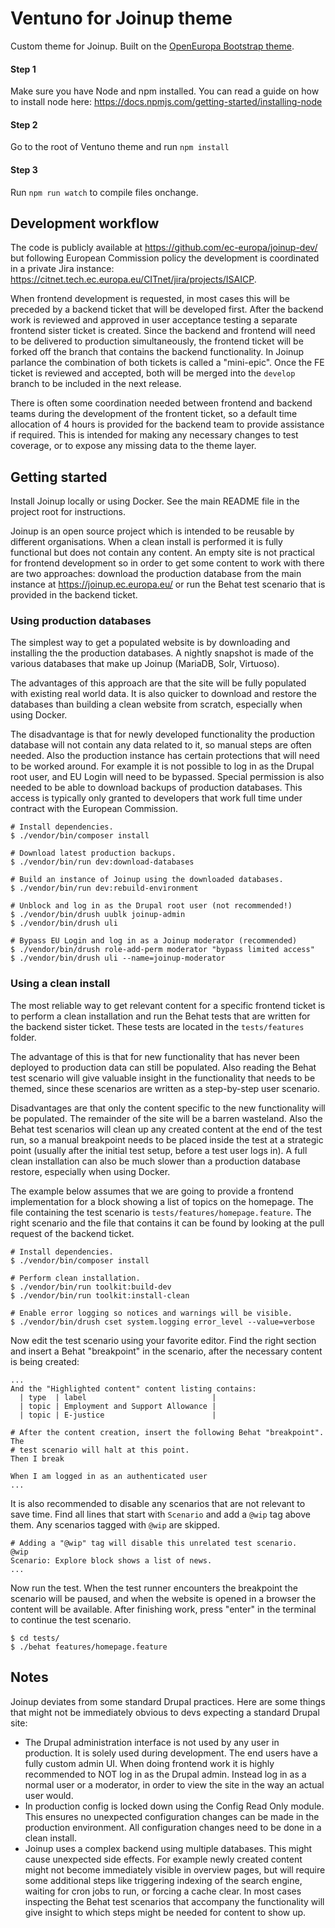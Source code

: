 # Ventuno for Joinup theme

Custom theme for Joinup. Built on the [OpenEuropa Bootstrap
theme](https://github.com/openeuropa/oe_bootstrap_theme).

#### Step 1
Make sure you have Node and npm installed.
You can read a guide on how to install node here:
https://docs.npmjs.com/getting-started/installing-node

#### Step 2
Go to the root of Ventuno theme and run `npm install`

#### Step 3
Run `npm run watch` to compile files onchange.

## Development workflow

The code is publicly available at https://github.com/ec-europa/joinup-dev/ but
following European Commission policy the development is coordinated in a private
Jira instance: https://citnet.tech.ec.europa.eu/CITnet/jira/projects/ISAICP.

When frontend development is requested, in most cases this will be preceded by a
backend ticket that will be developed first. After the backend work is reviewed
and approved in user acceptance testing a separate frontend sister ticket is
created. Since the backend and frontend will need to be delivered to production
simultaneously, the frontend ticket will be forked off the branch that contains
the backend functionality. In Joinup parlance the combination of both tickets is
called a "mini-epic". Once the FE ticket is reviewed and accepted, both will be
merged into the `develop` branch to be included in the next release.

There is often some coordination needed between frontend and backend teams
during the development of the frontent ticket, so a default time allocation of 4
hours is provided for the backend team to provide assistance if required. This
is intended for making any necessary changes to test coverage, or to expose any
missing data to the theme layer.


## Getting started

Install Joinup locally or using Docker. See the main README file in the project
root for instructions.

Joinup is an open source project which is intended to be reusable by different
organisations. When a clean install is performed it is fully functional but does
not contain any content. An empty site is not practical for frontend development
so in order to get some content to work with there are two approaches: download
the production database from the main instance at https://joinup.ec.europa.eu/
or run the Behat test scenario that is provided in the backend ticket.

### Using production databases

The simplest way to get a populated website is by downloading and installing the
the production databases. A nightly snapshot is made of the various databases
that make up Joinup (MariaDB, Solr, Virtuoso).

The advantages of this approach are that the site will be fully populated with
existing real world data. It is also quicker to download and restore the
databases than building a clean website from scratch, especially when using
Docker.

The disadvantage is that for newly developed functionality the production
database will not contain any data related to it, so manual steps are often
needed. Also the production instance has certain protections that will need to
be worked around. For example it is not possible to log in as the Drupal root
user, and EU Login will need to be bypassed. Special permission is also needed
to be able to download backups of production databases. This access is typically
only granted to developers that work full time under contract with the European
Commission.

```shell
# Install dependencies.
$ ./vendor/bin/composer install

# Download latest production backups.
$ ./vendor/bin/run dev:download-databases

# Build an instance of Joinup using the downloaded databases.
$ ./vendor/bin/run dev:rebuild-environment

# Unblock and log in as the Drupal root user (not recommended!)
$ ./vendor/bin/drush uublk joinup-admin
$ ./vendor/bin/drush uli

# Bypass EU Login and log in as a Joinup moderator (recommended)
$ ./vendor/bin/drush role-add-perm moderator "bypass limited access"
$ ./vendor/bin/drush uli --name=joinup-moderator
```

### Using a clean install

The most reliable way to get relevant content for a specific frontend ticket is
to perform a clean installation and run the Behat tests that are written for the
backend sister ticket. These tests are located in the `tests/features` folder.

The advantage of this is that for new functionality that has never been deployed
to production data can still be populated. Also reading the Behat test scenario
will give valuable insight in the functionality that needs to be themed, since
these scenarios are written as a step-by-step user scenario.

Disadvantages are that only the content specific to the new functionality will
be populated. The remainder of the site will be a barren wasteland. Also the
Behat test scenarios will clean up any created content at the end of the test
run, so a manual breakpoint needs to be placed inside the test at a strategic
point (usually after the initial test setup, before a test user logs in). A full
clean installation can also be much slower than a production database restore,
especially when using Docker.

The example below assumes that we are going to provide a frontend implementation
for a block showing a list of topics on the homepage. The file containing the
test scenario is `tests/features/homepage.feature`. The right scenario and the
file that contains it can be found by looking at the pull request of the backend
ticket.

```shell
# Install dependencies.
$ ./vendor/bin/composer install

# Perform clean installation.
$ ./vendor/bin/run toolkit:build-dev
$ ./vendor/bin/run toolkit:install-clean

# Enable error logging so notices and warnings will be visible.
$ ./vendor/bin/drush cset system.logging error_level --value=verbose
```

Now edit the test scenario using your favorite editor. Find the right section
and insert a Behat "breakpoint" in the scenario, after the necessary content is
being created:

```gherkin
...
And the "Highlighted content" content listing contains:
  | type  | label                            |
  | topic | Employment and Support Allowance |
  | topic | E-justice                        |

# After the content creation, insert the following Behat "breakpoint". The
# test scenario will halt at this point.
Then I break

When I am logged in as an authenticated user
...
```

It is also recommended to disable any scenarios that are not relevant to save
time. Find all lines that start with `Scenario` and add a `@wip` tag above them.
Any scenarios tagged with `@wip` are skipped.

```gherkin
# Adding a "@wip" tag will disable this unrelated test scenario.
@wip
Scenario: Explore block shows a list of news.
...
```

Now run the test. When the test runner encounters the breakpoint the scenario
will be paused, and when the website is opened in a browser the content will be
available. After finishing work, press "enter" in the terminal to continue the
test scenario.

```shell
$ cd tests/
$ ./behat features/homepage.feature
```

## Notes

Joinup deviates from some standard Drupal practices. Here are some things that
might not be immediately obvious to devs expecting a standard Drupal site:

* The Drupal administration interface is not used by any user in production. It
  is solely used during development. The end users have a fully custom admin UI.
  When doing frontend work it is highly recommended to NOT log in as the Drupal
  admin. Instead log in as a normal user or a moderator, in order to view the
  site in the way an actual user would.
* In production config is locked down using the Config Read Only module. This
  ensures no unexpected configuration changes can be made in the production
  environment. All configuration changes need to be done in a clean install.
* Joinup uses a complex backend using multiple databases. This might cause
  unexpected side effects. For example newly created content might not become
  immediately visible in overview pages, but will require some additional steps
  like triggering indexing of the search engine, waiting for cron jobs to run,
  or forcing a cache clear. In most cases inspecting the Behat test scenarios
  that accompany the functionality will give insight to which steps might be
  needed for content to show up.

